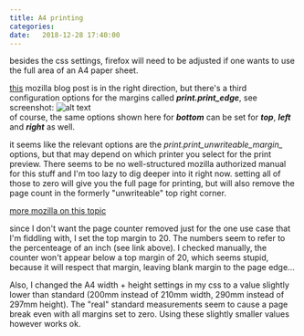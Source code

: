 ```yaml
---
title: A4 printing
categories:
date:   2018-12-28 17:40:00
---
```


besides the css settings, firefox will need to be adjusted if one wants to use the full area of an A4 paper sheet.  

[this](https://support.mozilla.org/en-US/questions/1061569) mozilla blog post is in the right direction, but there's a third configuration options for the margins called ***print.print_edge***, see screenshot:
![alt text](/images/printmargins_firefox.png "ff printmargins")  
of course, the same options shown here for ***bottom*** can be set for ***top***, ***left*** and ***right*** as well.

it seems like the relevant options are the *print.print_unwriteable_margin_* options, but that may depend on which printer you select for the print preview. There seems to be no well-structured mozilla authorized manual for this stuff and I'm too lazy to dig deeper into it right now.
setting all of those to zero will give you the full page for printing, but will also remove the page count in the formerly "unwriteable" top right corner.

[more mozilla on this topic](https://wiki.mozilla.org/Firefox:Printing_and_Page_Setup)

since I don't want the page counter removed just for the one use case that I'm fiddling with, I set the top margin to 20. The numbers seem to refer to the percenteage of an inch (see link above). I checked manually, the counter won't appear below a top margin of 20, which seems stupid, because it will respect that margin, leaving blank margin to the page edge...

Also, I changed the A4 width + height settings in my css to a value slightly lower than standard (200mm instead of 210mm width, 290mm instead of 297mm height). The "real" standard measurements seem to cause a page break even with all margins set to zero. Using these slightly smaller values however works ok.
